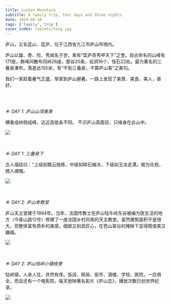 ```yaml
---
title: Lushan Mountain
subtitle: A family trip, four days and three nights.
date: 2019-08-10
tags: ['family','trip']
cover_index: /assets/feng.jpg
---
```


庐山，又名匡山、匡庐，位于江西省九江市庐山市境内。

庐山以雄、奇、险、秀闻名于世，素有“匡庐奇秀甲天下”之誉。自古命名的山峰有171座，群峰间散布冈岭26座，壑谷20条，岩洞16个，怪石22处。最为著名的三叠泉瀑布，落差达155米，有“不到三叠泉，不算庐山客”之美句。

我们一家趁着暑气正盛，举家到庐山避暑。一路上发现了美景、美食、美人，甚好。

<br>
<br>

*☀ DAY 1: 庐山山顶美景*

横看成岭侧成峰，远近高低各不同。
不识庐山真面目，只缘身在此山中。

<img src="/assets/lu2.jpg">  <br>  
<br>

*☀ DAY 1: 三叠泉下*

古人描绘曰：“上级如飘云拖练，中级如碎石摧冰，下级如玉龙走潭。极为壮观，撼人魂魄。

<img src="/assets/lu3.jpg">  <br>  
<br>

*☀ DAY 2: 庐山老教堂*

庐山天主堂建于1894年。当年，法国传教士在庐山牯牛岭东谷被编为医生洼的地方（今香山路12号）修建了一座法国乡村风格的天主教堂。虽然建筑面积不是很大，但整体富有质朴的美感，细部又别具匠心，在苍山翠谷的掩映下显得既俊美又巍峨。

<img src="/assets/lu4.jpg">  <br>  
<br>

*☀ DAY 2: 庐山牯岭小镇夜景*

牯岭镇，人来人往，井然有序。饭店、邮局、街市、酒楼、学校、医院，一应俱全，而且还有一个电影院，每天放映著名影片《庐山恋》，播放次数已创世界纪录。

<img src="/assets/lu1.jpg">  <br>